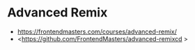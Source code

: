 # Advanced Remix

* <https://frontendmasters.com/courses/advanced-remix/>
* <https://github.com/FrontendMasters/advanced-remixcd >
